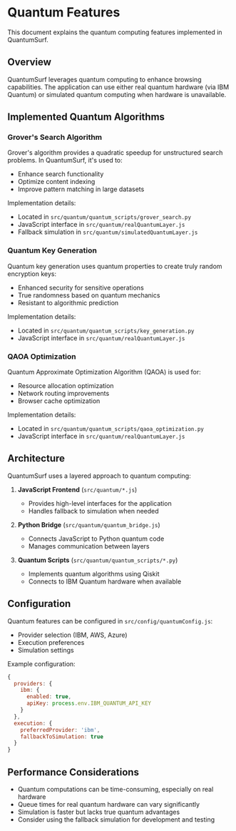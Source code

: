 # Quantum Features

This document explains the quantum computing features implemented in QuantumSurf.

## Overview

QuantumSurf leverages quantum computing to enhance browsing capabilities. The application can use either real quantum hardware (via IBM Quantum) or simulated quantum computing when hardware is unavailable.

## Implemented Quantum Algorithms

### Grover's Search Algorithm

Grover's algorithm provides a quadratic speedup for unstructured search problems. In QuantumSurf, it's used to:

- Enhance search functionality
- Optimize content indexing
- Improve pattern matching in large datasets

Implementation details:
- Located in `src/quantum/quantum_scripts/grover_search.py`
- JavaScript interface in `src/quantum/realQuantumLayer.js`
- Fallback simulation in `src/quantum/simulatedQuantumLayer.js`

### Quantum Key Generation

Quantum key generation uses quantum properties to create truly random encryption keys:

- Enhanced security for sensitive operations
- True randomness based on quantum mechanics
- Resistant to algorithmic prediction

Implementation details:
- Located in `src/quantum/quantum_scripts/key_generation.py`
- JavaScript interface in `src/quantum/realQuantumLayer.js`

### QAOA Optimization

Quantum Approximate Optimization Algorithm (QAOA) is used for:

- Resource allocation optimization
- Network routing improvements
- Browser cache optimization

Implementation details:
- Located in `src/quantum/quantum_scripts/qaoa_optimization.py`
- JavaScript interface in `src/quantum/realQuantumLayer.js`

## Architecture

QuantumSurf uses a layered approach to quantum computing:

1. **JavaScript Frontend** (`src/quantum/*.js`)
   - Provides high-level interfaces for the application
   - Handles fallback to simulation when needed

2. **Python Bridge** (`src/quantum/quantum_bridge.js`)
   - Connects JavaScript to Python quantum code
   - Manages communication between layers

3. **Quantum Scripts** (`src/quantum/quantum_scripts/*.py`)
   - Implements quantum algorithms using Qiskit
   - Connects to IBM Quantum hardware when available

## Configuration

Quantum features can be configured in `src/config/quantumConfig.js`:

- Provider selection (IBM, AWS, Azure)
- Execution preferences
- Simulation settings

Example configuration:
```javascript
{
  providers: {
    ibm: {
      enabled: true,
      apiKey: process.env.IBM_QUANTUM_API_KEY
    }
  },
  execution: {
    preferredProvider: 'ibm',
    fallbackToSimulation: true
  }
}
```

## Performance Considerations

- Quantum computations can be time-consuming, especially on real hardware
- Queue times for real quantum hardware can vary significantly
- Simulation is faster but lacks true quantum advantages
- Consider using the fallback simulation for development and testing